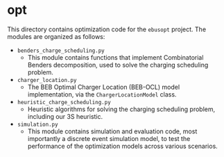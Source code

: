 # opt
This directory contains optimization code for the `ebusopt` project. The modules are organized as follows:

- `benders_charge_scheduling.py`
  - This module contains functions that implement Combinatorial Benders decomposition, used to solve the charging scheduling problem.
- `charger_location.py`
  - The BEB Optimal Charger Location (BEB-OCL) model implementation, via the `ChargerLocationModel` class.
- `heuristic_charge_scheduling.py`
  - Heuristic algorithms for solving the charging scheduling problem, including our 3S heuristic.
- `simulation.py`
  - This module contains simulation and evaluation code, most importantly a discrete event simulation model, to test the performance of the optimization models across various scenarios.